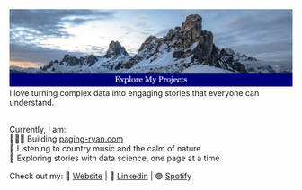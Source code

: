 <img src="Banner.png" alt="Banner"/>
I love turning complex data into engaging stories that everyone can understand. 

<br>Currently, I am:
<br>👨🏻‍💻 Building [paging-ryan.com](https://www.paging-ryan.com)
<br>🎵 Listening to country music and the calm of nature
<br>📖 Exploring stories with data science, one page at a time

Check out my:
🏡 [Website](https://www.paging-ryan.com) | 💼 [Linkedin](https://www.linkedin.com/in/ryanpage2020/) | 🟢 [Spotify](https://open.spotify.com/user/scarf_boy)
